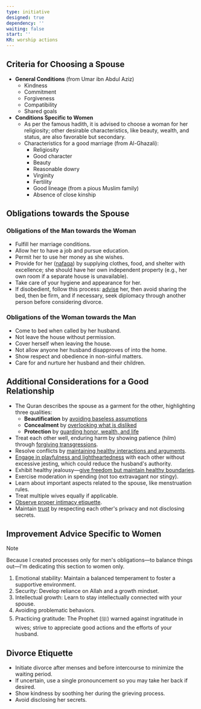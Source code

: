 ```yaml
---
type: initiative
designed: true
dependency: ''
waiting: false
start: ''
KR: worship actions
---
```


## Criteria for Choosing a Spouse

* **General Conditions** (from Umar ibn Abdul Aziz)
	* Kindness
	* Commitment
	* Forgiveness
	* Compatibility
	* Shared goals
* **Conditions Specific to Women**
	* As per the famous hadith, it is advised to choose a woman for her religiosity; other desirable characteristics, like beauty, wealth, and status, are also favorable but secondary.
	* Characteristics for a good marriage (from Al-Ghazali):
		* Religiosity
		* Good character
		* Beauty
		* Reasonable dowry
		* Virginity
		* Fertility
		* Good lineage (from a pious Muslim family)
		* Absence of close kinship

## Obligations towards the Spouse

### Obligations of the Man towards the Woman

* Fulfill her marriage conditions.
* Allow her to have a job and pursue education.
* Permit her to use her money as she wishes.
* Provide for her ([nafaqa](Processes/Spend%20as%20needed%20when%20needed.md)) by supplying clothes, food, and shelter with excellence; she should have her own independent property (e.g., her own room if a separate house is unavailable).
* Take care of your hygiene and appearance for her.
* If disobedient, follow this process: [advise](Processes/Advice%20and%20admonishment.md) her, then avoid sharing the bed, then be firm, and if necessary, seek diplomacy through another person before considering divorce.

### Obligations of the Woman towards the Man

* Come to bed when called by her husband.
* Not leave the house without permission.
* Cover herself when leaving the house.
* Not allow anyone her husband disapproves of into the home.
* Show respect and obedience in non-sinful matters.
* Care for and nurture her husband and their children.

## Additional Considerations for a Good Relationship

* The Quran describes the spouse as a garment for the other, highlighting three qualities:
	* **Beautification** by [avoiding baseless assumptions](Processes/Avoid%20baseless%20assumptions.md)
	* **Concealment** by [overlooking what is disliked](Processes/Overlook%20what%20is%20disliked.md)
	* **Protection** by [guarding honor, wealth, and life](Processes/Protect%20and%20don't%20harm%20honor,%20wealth%20and%20life.md)
* Treat each other well, enduring harm by showing patience (hilm) through [forgiving transgressions](Processes/Accept%20accusations%20or%20forgive%20transgressions%20against%20you.md).
* Resolve conflicts by [maintaining healthy interactions and arguments](Processes/Managing%20difference%20of%20opinion.md).
* [Engage in playfulness and lightheartedness](Processes/Love%20playfully%20and%20support.md) with each other without excessive jesting, which could reduce the husband's authority.
* Exhibit healthy jealousy—[give freedom but maintain healthy boundaries](Processes/Give%20the%20spouse%20freedom%20but%20have%20healthy%20jealousy.md).
* Exercise moderation in spending (not too extravagant nor stingy).
* Learn about important aspects related to the spouse, like menstruation rules.
* Treat multiple wives equally if applicable.
* [Observe proper intimacy etiquette](Processes/Observe%20sexual%20ettiquette.md).
* Maintain [trust](Processes/Honesty,%20Trust%20and%20figurative%20language.md) by respecting each other's privacy and not disclosing secrets.

## Improvement Advice Specific to Women

> [!note]
> 
> 
> Because I created processes only for men's obligations—to balance things out—I'm dedicating this section to women only.
> 


1. Emotional stability: Maintain a balanced temperament to foster a supportive environment.
2. Security: Develop reliance on Allah and a growth mindset.
3. Intellectual growth: Learn to stay intellectually connected with your spouse.
4. Avoiding problematic behaviors.
5. Practicing gratitude: The Prophet (ﷺ) warned against ingratitude in wives; strive to appreciate good actions and the efforts of your husband.

## Divorce Etiquette

* Initiate divorce after menses and before intercourse to minimize the waiting period.
* If uncertain, use a single pronouncement so you may take her back if desired.
* Show kindness by soothing her during the grieving process.
* Avoid disclosing her secrets.
